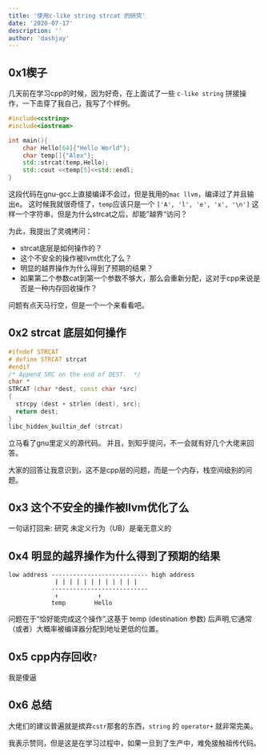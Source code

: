 ```yaml
---
title: '使用c-like string strcat 的研究'
date: '2020-07-17'
description: ''
author: 'dashjay'
---
```


## 0x1楔子

几天前在学习cpp的时候，因为好奇，在上面试了一些 `c-like string` 拼接操作，一下击穿了我自己，我写了个样例。

```c++
#include<cstring>
#include<iostream>

int main(){
    char Hello[64]{"Hello World"};
    char temp[]{"Alex"};
    std::strcat(temp,Hello);
    std::cout <<temp[5]<<std::endl;
}
```

这段代码在gnu-gcc上直接编译不会过，但是我用的`mac llvm`，编译过了并且输出e。
这时候我就很奇怪了，`temp`应该只是一个 `['A', 'l', 'e', 'x', '\n']` 这样一个字符串，但是为什么strcat之后，却能”越界“访问？

为此，我提出了灵魂拷问：

- strcat底层是如何操作的？
- 这个不安全的操作被llvm优化了么？
- 明显的越界操作为什么得到了预期的结果？
- 如果第二个参数cat到第一个参数不够大，那么会重新分配，这对于cpp来说是否是一种内存回收操作？

问题有点天马行空，但是一个一个来看看吧。

## 0x2 strcat 底层如何操作

```c++
#ifndef STRCAT
# define STRCAT strcat
#endif
/* Append SRC on the end of DEST.  */
char *
STRCAT (char *dest, const char *src)
{
  strcpy (dest + strlen (dest), src);
  return dest;
}
libc_hidden_builtin_def (strcat)
```

立马看了gnu里定义的源代码。
并且，到知乎提问，不一会就有好几个大佬来回答。

大家的回答让我意识到，这不是cpp层的问题，而是一个内存，栈空间级别的问题。

## 0x3 这个不安全的操作被llvm优化了么

一句话打回来: 研究 未定义行为（UB）是毫无意义的

## 0x4 明显的越界操作为什么得到了预期的结果

```text
low address --------------------------- high address
             | | | | | | | | | | | |
            ---------------------------
             ↑           ↑
            temp        Hello
```

问题在于“恰好能完成这个操作”,这基于 temp (destination 参数) 后声明,它通常（或者）大概率被编译器分配到地址更低的位置。

## 0x5 cpp内存回收`?`

我是傻逼

## 0x6 总结

大佬们的建议普遍就是摈弃`cstr`那套的东西，`string` 的 `operator+` 就非常完美。

我表示赞同，但是这是在学习过程中，如果一旦到了生产中，难免接触祖传代码。
